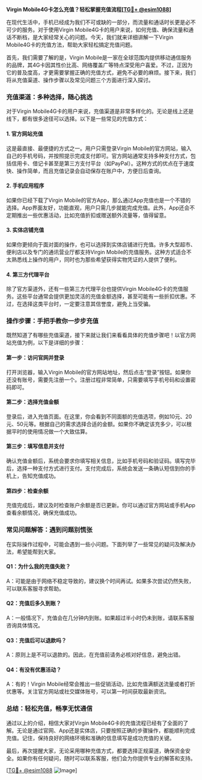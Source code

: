**Virgin Mobile4G卡怎么充值？轻松掌握充值流程[[TG💪+ @esim1088](https://t.me/s/esim1088)]**

在现代生活中，手机已经成为我们不可或缺的一部分，而流量和通话时长更是必不可少的服务。对于使用Virgin Mobile4G卡的用户来说，如何充值、确保流量和通话不断档，是大家经常关心的问题。今天，我们就来详细讲解一下Virgin Mobile4G卡的充值方法，帮助大家轻松搞定充值问题。

首先，我们需要了解的是，Virgin Mobile是一家在全球范围内提供移动通信服务的品牌，其4G卡因其性价比高、网络覆盖广等特点深受用户喜爱。不过，正因为它的普及度高，才更需要掌握正确的充值方式，避免不必要的麻烦。接下来，我们将从充值渠道、操作步骤以及常见问题三个方面进行深入探讨。

### **充值渠道：多种选择，随心挑选**

对于Virgin Mobile4G卡的用户来说，充值渠道是非常多样化的。无论是线上还是线下，都有很多途径可以选择。以下是一些常见的充值方式：

#### **1. 官方网站充值**
这是最直接、最便捷的方式之一。用户只需登录Virgin Mobile的官方网站，输入自己的手机号码，并按照提示完成支付即可。官方网站通常支持多种支付方式，包括信用卡、借记卡甚至是第三方支付平台（如PayPal）。这种方式的优点在于速度快、操作简单，而且充值记录会自动保存在账户中，方便日后查询。

#### **2. 手机应用程序**
如果你已经下载了Virgin Mobile的官方App，那么通过App充值也是一个不错的选择。App界面友好，功能直观，用户只需几步就能完成充值。此外，App还会不定期推出一些优惠活动，比如充值折扣或赠送额外流量等，值得留意。

#### **3. 实体店铺充值**
如果你更倾向于面对面的操作，也可以选择到实体店铺进行充值。许多大型超市、便利店以及专门的通讯营业厅都支持Virgin Mobile的充值服务。这种方式适合不太熟悉线上操作的用户，同时也为那些希望获得实物凭证的人提供了便利。

#### **4. 第三方代理平台**
除了官方渠道外，还有一些第三方代理平台也提供Virgin Mobile4G卡的充值服务。这些平台通常会提供更加灵活的充值金额选择，甚至可能有一些折扣优惠。不过，在选择这类平台时，一定要注意其信誉度，避免上当受骗。

### **操作步骤：手把手教你一步步充值**

既然知道了有哪些充值渠道，接下来就让我们来看看具体的充值步骤吧！以官方网站充值为例，以下是详细的步骤：

#### **第一步：访问官网并登录**
打开浏览器，输入Virgin Mobile的官方网站地址，然后点击“登录”按钮。如果你还没有账号，需要先注册一个。注册过程非常简单，只需要填写手机号码和设置密码即可。

#### **第二步：选择充值金额**
登录后，进入充值页面。在这里，你会看到不同面额的充值选项，例如10元、20元、50元等。根据自己的需求选择合适的金额。如果你不确定该充多少，可以根据平时的使用情况做一个大致估算。

#### **第三步：填写信息并支付**
确认充值金额后，系统会要求你填写相关信息，比如手机号码和验证码。填写完毕后，选择一种支付方式进行支付。支付完成后，系统会发送一条确认短信到你的手机上，告知充值成功。

#### **第四步：检查余额**
充值完成后，建议及时检查账户余额是否已更新。你可以通过官方网站或手机App查看余额情况，确保充值成功。

### **常见问题解答：遇到问题别慌张**

在实际操作过程中，可能会遇到一些小问题。下面列举了一些常见的疑问及解决办法，希望能帮到大家。

#### **Q1：为什么我的充值失败？**
A：可能是由于网络不稳定导致的，建议换个时间再试。如果多次尝试仍然失败，可以联系客服寻求帮助。

#### **Q2：充值后多久到账？**
A：一般情况下，充值会在几分钟内到账。如果超过半小时仍未到账，请联系客服咨询具体情况。

#### **Q3：充值后可以退款吗？**
A：原则上是不可以退款的。因此，在充值前请务必核对好信息，避免出错。

#### **Q4：有没有优惠活动？**
A：有的！Virgin Mobile经常会推出一些促销活动，比如充值满额送流量或者打折优惠等。关注官方网站或社交媒体账号，可以第一时间获取最新资讯。

### **总结：轻松充值，畅享无忧通信**

通过以上的介绍，相信大家对Virgin Mobile4G卡的充值流程已经有了全面的了解。无论是通过官网、App还是实体店，只要按照正确的步骤操作，都能顺利完成充值。记住，保持良好的网络环境和准确的信息填写是成功充值的关键。

最后，再次提醒大家，无论采用哪种充值方式，都要选择正规渠道，确保资金安全。如果你有任何疑问，随时可以联系客服，他们会为你提供专业的解答和支持。

[[TG💪+ @esim1088](https://t.me/s/esim1088) ![Image](https://i.postimg.cc/4NQfJmqS/Snipaste-2025-05-13-00-14-12.png)]